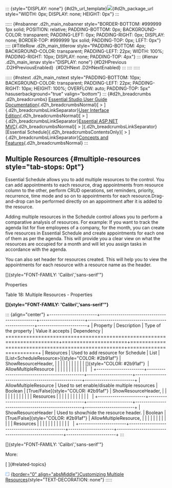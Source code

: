 ::: {style="DISPLAY: none"}
[](ms-xhelp:///?Id=d2h_url_template){#d2h_url_template}![](!package_url!){#d2h_package_url style="WIDTH: 0px; DISPLAY: none; HEIGHT: 0px"}
:::

::::: {#nsbanner .d2h_main_nsbanner style="BORDER-BOTTOM: #999999 1px solid; POSITION: relative; PADDING-BOTTOM: 0px; BACKGROUND-COLOR: transparent; PADDING-LEFT: 0px; PADDING-RIGHT: 0px; DISPLAY: none; BORDER-TOP: #999999 1px solid; PADDING-TOP: 0px; LEFT: 0px"}
:::: {#TitleRow .d2h_main_titlerow style="PADDING-BOTTOM: 4px; BACKGROUND-COLOR: transparent; PADDING-LEFT: 22px; WIDTH: 100%; PADDING-RIGHT: 10px; DISPLAY: none; PADDING-TOP: 4px"}
::: {#ienav .d2h_main_ienav style="DISPLAY: none"}
[](ms-xhelp:///?Id=66ea63db-0369-4376-b989-e0617739201a){#D2HPrevious .D2HPreviousEnabled}  [](ms-xhelp:///?Id=a05949d7-e2f8-42c3-b959-8caca3d27591){#D2HNext .D2HNextEnabled}
:::
::::
:::::

::::: {#nstext .d2h_main_nstext style="PADDING-BOTTOM: 10px; BACKGROUND-COLOR: transparent; PADDING-LEFT: 22px; PADDING-RIGHT: 10px; HEIGHT: 100%; OVERFLOW: auto; PADDING-TOP: 5px" hasuserbackground="true" valign="bottom"}
::: {#d2h_breadcrumbs .d2h_breadcrumbs}
[Essential Studio User Guide Documentation](ms-xhelp:///?Id=12457748-09e3-4d74-a240-8e049cedf030){.d2h_breadcrumbsNormal}[ \> ]{.d2h_breadcrumbsLinkSeparator}[User Interface Edition](ms-xhelp:///?Id=c29296b7-531c-413b-a0ec-488ca1f7f669){.d2h_breadcrumbsNormal}[ \> ]{.d2h_breadcrumbsLinkSeparator}[Essential ASP.NET MVC](ms-xhelp:///?Id=4b14e7d1-65c4-4f67-b1aa-2c37709905a5){.d2h_breadcrumbsNormal}[ \> ]{.d2h_breadcrumbsLinkSeparator}[Essential Schedule]{.d2h_breadcrumbsContentsOnly}[ \> ]{.d2h_breadcrumbsLinkSeparator}[Concepts and Features](ms-xhelp:///?Id=150b7e3e-75c6-4609-ab78-cdde2bca2b16){.d2h_breadcrumbsNormal}
:::

## Multiple Resources {#multiple-resources style="tab-stops: 0pt"}

Essential Schedule allows you to add multiple resources to the control. You can add appointments to each resource, drag appointments from resource column to the other, perform CRUD operations, set reminders, priority, recurrence, time mode and so on to appointments for each resource.Drag-and-drop can be performed directly on an appointment after it is added to the resource.

Adding multiple resources in the Schedule control allows you to perform a comparative analysis of resources. For example: If you want to track the agenda list for five employees of a company, for the month, you can create five resources in Essential Schedule and create appointments for each one of them as per the agenda. This will provide you a clear view on what the resources are occupied for a month and will let you assign tasks in accordance with the agenda.

You can also set header for resources created. This will help you to view the appointments for each resource with a resource name as the header.

[]{style="FONT-FAMILY: 'Calibri','sans-serif'"} 

Properties

Table 18: Multiple Resources - Properties

**[]{style="FONT-FAMILY: 'Calibri','sans-serif'"}** 

::: {align="center"}
+-----------------------+-----------------------------------------------+----------------------+----------------------------------------------------+------------------------+
| Property              | Description                                   | Type of the property | Value it accepts                                   | Dependency             |
+=======================+===============================================+======================+====================================================+========================+
| Resources             | Used to add resource for Schedule             | List                 | [List\<ScheduleResource\>]{style="COLOR: #2b91af"} | ShowResourceHeader,    |
|                       |                                               |                      |                                                    |                        |
|                       |                                               |                      | []{style="COLOR: #2b91af"}                         | AllowMultipleResource  |
|                       |                                               |                      |                                                    |                        |
|                       |                                               |                      |                                                    |                        |
+-----------------------+-----------------------------------------------+----------------------+----------------------------------------------------+------------------------+
| AllowMultipleResource | Used to set enable/disable multiple resources | Boolean              | [True/False]{style="COLOR: #2b91af"}               | ShowResourceHeader,    |
|                       |                                               |                      |                                                    |                        |
|                       |                                               |                      |                                                    | Resources              |
|                       |                                               |                      |                                                    |                        |
|                       |                                               |                      |                                                    |                        |
+-----------------------+-----------------------------------------------+----------------------+----------------------------------------------------+------------------------+
| ShowResourceHeader    | Used to show/hide the resource header.        | Boolean              | [True/False]{style="COLOR: #2b91af"}               | AllowMultipleResource, |
|                       |                                               |                      |                                                    |                        |
|                       |                                               |                      |                                                    | Resources              |
|                       |                                               |                      |                                                    |                        |
|                       |                                               |                      |                                                    |                        |
+-----------------------+-----------------------------------------------+----------------------+----------------------------------------------------+------------------------+
:::

[]{style="FONT-FAMILY: 'Calibri','sans-serif'"} 

More:

[ ]{#related-topics}

[![](button.gif){border="0" align="absMiddle"}Customizing Multiple Resources](ms-xhelp:///?Id=a05949d7-e2f8-42c3-b959-8caca3d27591){style="TEXT-DECORATION: none"}
:::::
